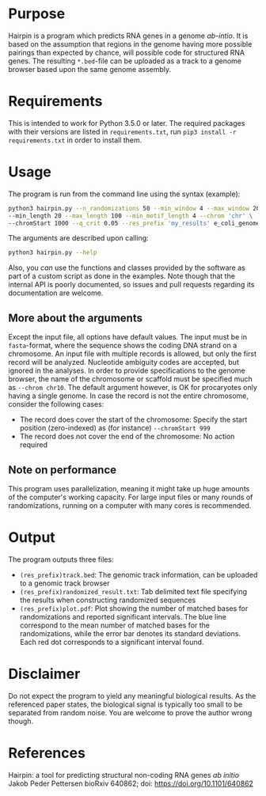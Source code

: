 # Purpose
Hairpin is a program which predicts RNA genes in a genome _ab-intio_.
It is based on the assumption that regions in the genome having more possible
pairings than expected by chance, will possible code for structured RNA genes.
The resulting `*.bed`-file can be uploaded as a track to a genome browser based
upon the same genome assembly.

# Requirements

This is intended to work for Python 3.5.0 or later. 
The required packages with their versions are listed in `requirements.txt`,
run `pip3 install -r requirements.txt` in order to install them.

# Usage
The program is run from the command line using the syntax (example):
```bash
python3 hairpin.py --n_randomizations 50 --min_window 4 --max_window 20 \
--min_length 20 --max_length 100 --min_motif_length 4 --chrom 'chr' \
--chromStart 1000 --q_crit 0.05 --res_prefix 'my_results' e_coli_genome.fasta
```
The arguments are described upon calling:

```bash
python3 hairpin.py --help
```

Also, you *can* use the functions and classes provided by the software as part of a custom script as done in the
examples. Note though that the internal API is poorly documented, so issues and pull requests regarding its documentation
are welcome.

## More about the arguments
Except the input file, all options have default values. 
The input must be in `fasta`-format, 
where the sequence shows the coding DNA strand on a chromosome. An input file with multiple records is allowed,
but only the first record will be analyzed. Nucleotide ambiguity codes are accepted, but ignored in the analyses.
In order to provide specifications to the genome browser,
the name of the chromosome or scaffold must be specified much as `--chrom chr10`. The default argument however,
is OK for procaryotes only having a single genome. In case the record is not the entire chromosome, 
consider the following cases:

* The record does cover the start of the chromosome: Specify the start position (zero-indexed) as
 (for instance) `--chromStart 999`
* The record does not cover the end of the chromosome: No action required

## Note on performance

This program uses parallelization, meaning it might take up huge amounts of the computer's working capacity. For large 
input files or many rounds of randomizations, running on a computer with many cores is recommended. 

# Output
The program outputs three files:

* `(res_prefix)track.bed`: The genomic track information, can be uploaded to a genomic track browser
* `(res_prefix)randomized_result.txt`: Tab delimited text file specifying the results when constructing
randomized sequences
* `(res_prefix)plot.pdf`: Plot showing the number of matched bases for randomizations and
 reported significant intervals. The blue line correspond to the mean number of matched bases for the
  randomizations, while the error bar denotes its standard deviations. Each red dot corresponds to a
  significant interval found.
  
# Disclaimer
Do not expect the program to yield any meaningful biological results. As the referenced paper states, 
the biological signal is typically too small to be separated from random noise. You are welcome to prove the author
wrong though.


# References
Hairpin: a tool for predicting structural non-coding RNA genes _ab initio_
Jakob Peder Pettersen
bioRxiv 640862; doi: https://doi.org/10.1101/640862
